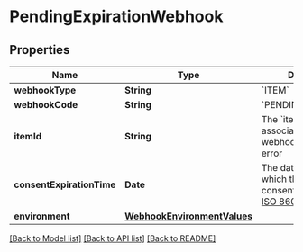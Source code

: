 # PendingExpirationWebhook

## Properties
Name | Type | Description | Notes
------------ | ------------- | ------------- | -------------
**webhookType** | **String** | &#x60;ITEM&#x60; | 
**webhookCode** | **String** | &#x60;PENDING_EXPIRATION&#x60; | 
**itemId** | **String** | The &#x60;item_id&#x60; of the Item associated with this webhook, warning, or error | 
**consentExpirationTime** | **Date** | The date and time at which the Item&#39;s access consent will expire, in [ISO 8601](https://wikipedia.org/wiki/ISO_8601) format | 
**environment** | [**WebhookEnvironmentValues**](WebhookEnvironmentValues.md) |  | 

[[Back to Model list]](../README.md#documentation-for-models) [[Back to API list]](../README.md#documentation-for-api-endpoints) [[Back to README]](../README.md)


